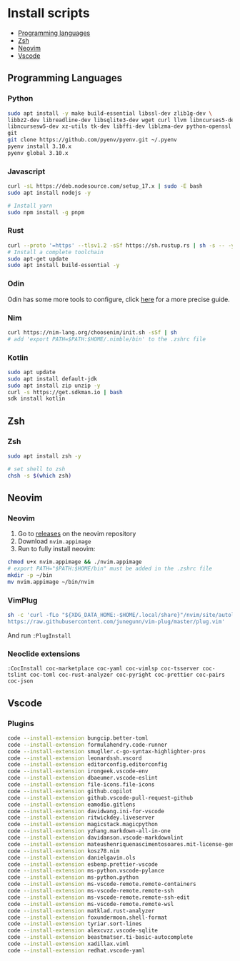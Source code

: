 # Install scripts

- [Programming languages](#programming-languages)
- [Zsh](#zsh)
- [Neovim](#neovim)
- [Vscode](#vscode)

## Programming Languages

### Python

```sh
sudo apt install -y make build-essential libssl-dev zlib1g-dev \
libbz2-dev libreadline-dev libsqlite3-dev wget curl llvm libncurses5-dev \
libncursesw5-dev xz-utils tk-dev libffi-dev liblzma-dev python-openssl \
git
git clone https://github.com/pyenv/pyenv.git ~/.pyenv
pyenv install 3.10.x
pyenv global 3.10.x
```

### Javascript

```sh
curl -sL https://deb.nodesource.com/setup_17.x | sudo -E bash
sudo apt install nodejs -y

# Install yarn
sudo npm install -g pnpm
```

### Rust

```sh
curl --proto '=https' --tlsv1.2 -sSf https://sh.rustup.rs | sh -s -- -y
# Install a complete toolchain
sudo apt-get update
sudo apt install build-essential -y
```

### Odin

Odin has some more tools to configure, click [here](odin.md) for a more precise guide.

### Nim

```sh
curl https://nim-lang.org/choosenim/init.sh -sSf | sh
# add 'export PATH=$PATH:$HOME/.nimble/bin' to the .zshrc file
```

### Kotlin

```sh
sudo apt update
sudo apt install default-jdk
sudo apt install zip unzip -y
curl -s https://get.sdkman.io | bash
sdk install kotlin
```

## Zsh

### Zsh

```sh
sudo apt install zsh -y

# set shell to zsh
chsh -s $(which zsh)

```

## Neovim

### Neovim

1. Go to [releases](http://github.com/neovim/neovim/releases) on the neovim repository
2. Download `nvim.appimage`
3. Run to fully install neovim:

```sh
chmod u+x nvim.appimage && ./nvim.appimage
# export PATH="$PATH:$HOME/bin" must be added in the .zshrc file
mkdir -p ~/bin
mv nvim.appimage ~/bin/nvim
```

### VimPlug

```sh
sh -c 'curl -fLo "${XDG_DATA_HOME:-$HOME/.local/share}"/nvim/site/autoload/plug.vim --create-dirs \
https://raw.githubusercontent.com/junegunn/vim-plug/master/plug.vim'
```

And run `:PlugInstall`

### Neoclide extensions

```
:CocInstall coc-marketplace coc-yaml coc-vimlsp coc-tsserver coc-tslint coc-toml coc-rust-analyzer coc-pyright coc-prettier coc-pairs coc-json
```

## Vscode

### Plugins

```sh
code --install-extension bungcip.better-toml
code --install-extension formulahendry.code-runner
code --install-extension smugller.c-go-syntax-highlighter-pros
code --install-extension leonardssh.vscord
code --install-extension editorconfig.editorconfig
code --install-extension irongeek.vscode-env
code --install-extension dbaeumer.vscode-eslint
code --install-extension file-icons.file-icons
code --install-extension github.copilot
code --install-extension github.vscode-pull-request-github
code --install-extension eamodio.gitlens
code --install-extension davidwang.ini-for-vscode
code --install-extension ritwickdey.liveserver
code --install-extension magicstack.magicpython
code --install-extension yzhang.markdown-all-in-one
code --install-extension davidanson.vscode-markdownlint
code --install-extension mateushenriquenascimentosoares.mit-license-generator
code --install-extension kosz78.nim
code --install-extension danielgavin.ols
code --install-extension esbenp.prettier-vscode
code --install-extension ms-python.vscode-pylance
code --install-extension ms-python.python
code --install-extension ms-vscode-remote.remote-containers
code --install-extension ms-vscode-remote.remote-ssh
code --install-extension ms-vscode-remote.remote-ssh-edit
code --install-extension ms-vscode-remote.remote-wsl
code --install-extension matklad.rust-analyzer
code --install-extension foxundermoon.shell-format
code --install-extension tyriar.sort-lines
code --install-extension alexcvzz.vscode-sqlite
code --install-extension beastmatser.ti-basic-autocomplete
code --install-extension xadillax.viml
code --install-extension redhat.vscode-yaml
```
